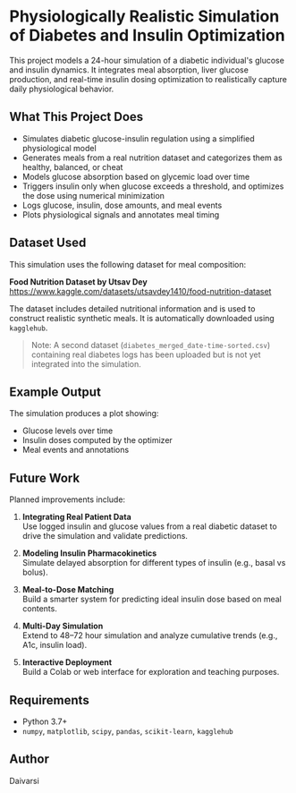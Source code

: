 # Physiologically Realistic Simulation of Diabetes and Insulin Optimization

This project models a 24-hour simulation of a diabetic individual's glucose and insulin dynamics. It integrates meal absorption, liver glucose production, and real-time insulin dosing optimization to realistically capture daily physiological behavior.

## What This Project Does

- Simulates diabetic glucose-insulin regulation using a simplified physiological model
- Generates meals from a real nutrition dataset and categorizes them as healthy, balanced, or cheat
- Models glucose absorption based on glycemic load over time
- Triggers insulin only when glucose exceeds a threshold, and optimizes the dose using numerical minimization
- Logs glucose, insulin, dose amounts, and meal events
- Plots physiological signals and annotates meal timing

## Dataset Used

This simulation uses the following dataset for meal composition:

**Food Nutrition Dataset by Utsav Dey**  
https://www.kaggle.com/datasets/utsavdey1410/food-nutrition-dataset

The dataset includes detailed nutritional information and is used to construct realistic synthetic meals. It is automatically downloaded using `kagglehub`.

> Note: A second dataset (`diabetes_merged_date-time-sorted.csv`) containing real diabetes logs has been uploaded but is not yet integrated into the simulation.

## Example Output

The simulation produces a plot showing:

- Glucose levels over time
- Insulin doses computed by the optimizer
- Meal events and annotations

## Future Work

Planned improvements include:

1. **Integrating Real Patient Data**  
   Use logged insulin and glucose values from a real diabetic dataset to drive the simulation and validate predictions.

2. **Modeling Insulin Pharmacokinetics**  
   Simulate delayed absorption for different types of insulin (e.g., basal vs bolus).

3. **Meal-to-Dose Matching**  
   Build a smarter system for predicting ideal insulin dose based on meal contents.

4. **Multi-Day Simulation**  
   Extend to 48–72 hour simulation and analyze cumulative trends (e.g., A1c, insulin load).

5. **Interactive Deployment**  
   Build a Colab or web interface for exploration and teaching purposes.

## Requirements

- Python 3.7+
- `numpy`, `matplotlib`, `scipy`, `pandas`, `scikit-learn`, `kagglehub`

## Author

Daivarsi
